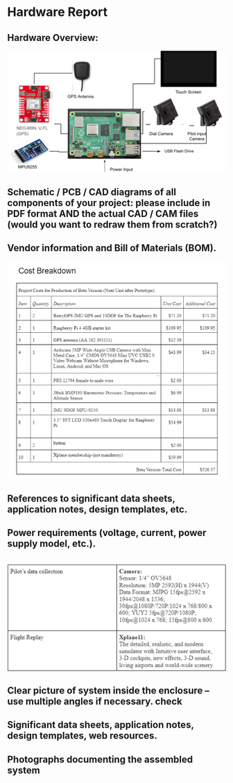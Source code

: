 # Hardware Report
## Hardware Overview:

![](https://github.com/BU-Senior-Design-Aerobatics-Black-Box/BU-Senior-Design-Aerobatics-Black-Box.github.io/blob/main/User%20Manual/hardoverview.png)

## Schematic / PCB / CAD diagrams of all components of your project: please include in PDF format AND the actual CAD / CAM files (would you want to redraw them from scratch?)
## Vendor information and Bill of Materials (BOM).

![](https://github.com/BU-Senior-Design-Aerobatics-Black-Box/BU-Senior-Design-Aerobatics-Black-Box.github.io/blob/main/User%20Manual/Hard_Cost.png)

## References to significant data sheets, application notes, design templates, etc.
## Power requirements (voltage, current, power supply model, etc.).

![]()
![](https://github.com/BU-Senior-Design-Aerobatics-Black-Box/BU-Senior-Design-Aerobatics-Black-Box.github.io/blob/main/User%20Manual/Hard_spec2.png)


## Clear picture of system inside the enclosure – use multiple angles if necessary. check

## Significant data sheets, application notes, design templates, web resources.
## Photographs documenting the assembled system
